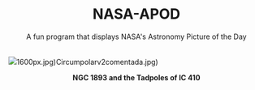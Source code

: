 <div align="center">
  <h1>
    NASA-APOD
  </h1>
</div>
  
<div align="center">
  A fun program that displays NASA's Astronomy Picture of the Day
</div>

<br>

![](https://apod.nasa.gov/apod/image/2402/Tadpoles2048original.png)1600px.jpg)Circumpolarv2comentada.jpg)

<p align = "center">
  <b>NGC 1893 and the Tadpoles of IC 410</b>
</p>
